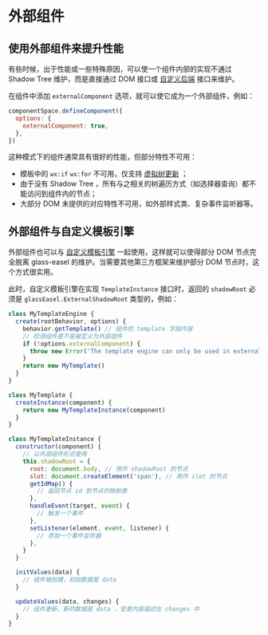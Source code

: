 # 外部组件

## 使用外部组件来提升性能

有些时候，出于性能或一些特殊原因，可以使一个组件内部的实现不通过 Shadow Tree 维护，而是直接通过 DOM 接口或 [自定义后端](custom_backend.md) 接口来维护。

在组件中添加 `externalComponent` 选项，就可以使它成为一个外部组件，例如：

```js
componentSpace.defineComponent({
  options: {
    externalComponent: true,
  },
})
```

这种模式下的组件通常具有很好的性能，但部分特性不可用：

* 模板中的 `wx:if` `wx:for` 不可用，仅支持 [虚拟树更新](binding_map_update.md) ；
* 由于没有 Shadow Tree ，所有与之相关的树遍历方式（如选择器查询）都不能访问到组件内的节点；
* 大部分 DOM 未提供的对应特性不可用，如外部样式类、复杂事件监听器等。

## 外部组件与自定义模板引擎

外部组件也可以与 [自定义模板引擎](template_engine.md) 一起使用，这样就可以使得部分 DOM 节点完全脱离 glass-easel 的维护。当需要其他第三方框架来维护部分 DOM 节点时，这个方式很实用。

此时，自定义模板引擎在实现 `TemplateInstance` 接口时，返回的 `shadowRoot` 必须是 `glassEasel.ExternalShadowRoot` 类型的，例如：

```js
class MyTemplateEngine {
  create(rootBehavior, options) {
    behavior.getTemplate() // 组件的 template 字段内容
    // 检测组件是不是被定义为外部组件
    if (!options.externalComponent) {
      throw new Error('The template engine can only be used in external component')
    }
    return new MyTemplate()
  }
}

class MyTemplate {
  createInstance(component) {
    return new MyTemplateInstance(component)
  }
}

class MyTemplateInstance {
  constructor(component) {
    // 以外部组件形式使用
    this.shadowRoot = {
      root: document.body, // 用作 shadowRoot 的节点
      slot: document.createElement('span'), // 用作 slot 的节点
      getIdMap() {
        // 返回节点 id 到节点的映射表
      },
      handleEvent(target, event) {
        // 触发一个事件
      },
      setListener(element, event, listener) {
        // 添加一个事件监听器
      },
    }
  }

  initValues(data) {
    // 组件被创建，初始数据是 data
  }

  updateValues(data, changes) {
    // 组件更新，新的数据是 data ，变更内容描述在 changes 中
  }
}
```
